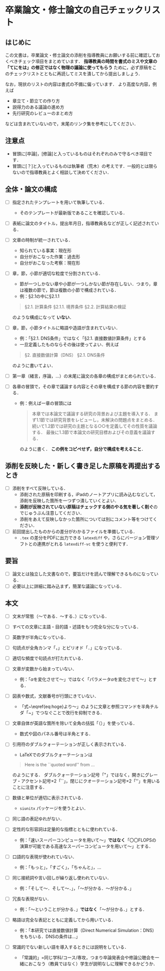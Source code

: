 # 卒業論文・修士論文の自己チェックリスト

## はじめに

この文書は，卒業論文・修士論文の添削を指導教員にお願いする前に確認しておくべきチェック項目をまとめています．
**指導教員の時間を書式のミスや文章の「てにをは」の修正ではなく物理の議論に使ってもらう** ために，必ず原稿をこのチェックリストとともに再読してミスを潰してから提出しましょう．

なお，現状のリストの内容は書式の不備に偏っています．
より高度な内容，例えば

- 章立て・節立ての作り方
- 説得力のある議論の進め方
- 先行研究のレビューのまとめ方

などは含まれていないので，末尾のリンク集を参考にしてください．

## 注意点

- 冒頭に[卒論]，[修論]と入っているものはそれぞれのみで守るべき項目です．
- 冒頭に[？]と入っているものは執筆者（荒木）の考えです．一般的とは限らないので指導教員とよく相談して決めてください．

## 全体・論文の構成

- [ ] 指定されたテンプレートを用いて執筆している．
  - そのテンプレートが最新版であることを確認している．
- [ ] 表紙に論文のタイトル，提出年月日，指導教員名などが正しく記述されている．
- [ ] 文章の時制が統一されている．
  - 知られている事実：現在形
  - 自分がおこなった作業：過去形
  - 自分がおこなった考察：現在形
- [ ] 章，節，小節が適切な粒度で分割されている．
  - 節が一つしかない章や小節が一つしかない節が存在しない．つまり，章は複数の節で，節は複数の小節で構成されている．
  - 例：§2.1の中に§2.1.1

  > §2.1. 計算条件
  >     §2.1.1. 境界条件
  > §2.2. 計算結果の検証

  のような構成になって **いない**．
- [ ] 章，節，小節タイトルに略語や造語が含まれていない．
  - 例：「§2.1. DNS条件」ではなく「§2.1. 直接数値計算条件」とする
  - 一旦定義したものならその後は使ってよい．例えば

  > §2. 直接数値計算（DNS）
  >     §2.1. DNS条件

  のように書いてよい．
- [ ] 第一章（緒言，序論，...）の末尾に論文の各章の構成がまとめられている．
- [ ] 各章の冒頭で，その章で議論する内容とその章を構成する節の内容を要約する．
  - 例：例えば一章の冒頭には

    > 本章では本論文で議論する研究の背景および主題を導入する．
    > まず1.1節では研究背景をレビューし，未解決の問題点をまとめる．
    > 続いて1.2節では研究の主題となる○○を定義してその性質を議論する．
    > 最後に1.3節で本論文の研究目標およびその意義を議論する．

    のように書く．
    **この例をコピペせず，自分で構成を考えること**．

## 添削を反映した・新しく書き足した原稿を再提出するとき

- [ ] 添削をすべて反映している．
  - 添削された原稿を印刷する，iPadのノートアプリに読み込むなどして，添削を反映した箇所を一つずつ潰していくとよい．
  - **添削が反映されていない原稿はチェックする側のやる気を著しく削ぐ**のでじゅうぶん注意してください．
  - 添削をあえて反映しなかった箇所については別にコメント等をつけてください．
- [ ] 前回提出したものからの差分がわかるファイルを準備している．
  - `.tex` の差分をPDFに出力できる `latexdiff` や，さらにバージョン管理ソフトとの連携がとれる `latexdiff-vc` を使うと便利です．

## 要旨

- [ ] 論文とは独立した文書なので，要旨だけを読んで理解できるものになっている．
- [ ] 必要以上に詳細に踏み込まず，簡潔な議論になっている．

## 本文

- [ ] 文末が常態（〜である．〜する．）になっている．
- [ ] すべての文章に主語・目的語・述語をもつ完全な分になっている．
- [ ] 英数字が半角になっている．
- [ ] 句読点が全角カンマ「，」とピリオド「．」になっている．
- [ ] 適切な頻度で句読点が打たれている．
- [ ] 文章が変数から始まっていない．
  - 例：「$\alpha$を変化させて〜」ではなく「パラメータ$\alpha$を変化させて〜」とする．
- [ ] 図表や数式，文献番号が行頭にきていない．
  - 「式~\eqref{eq:hoge}より〜」のように文章と参照コマンドを半角チルダ「~」でつなぐことで改行を抑制できる．
- [ ] 文章自体が英語な箇所を除いて全角の括弧「（）」を使っている．
  - 数式や図のパネル番号は半角とする．
- [ ] 引用符のダブルクォーテーションが正しく表示されている．
  - LaTeXでのダブルクォーテーションは

  > Here is the ``quoted word'' from ...

  のようにする．
  ダブルクォーテーション記号「"」ではなく，開きにグレーブ・アクセント記号×2「``」，閉じにクオーテーション記号×2「''」を用いることに注意する．
- [ ] 数値と単位が適切に表示されている．
  - `siunitx` パッケージを使うとよい．
- [ ] 同じ語の表記ゆれがない．
- [ ] 定性的な形容詞は定量的な指標とともに使われている．
  - 例：「速いスーパーコンピュータを用いて〜」**ではなく**「〇〇FLOPSの演算が可能である高速なスーパーコンピュータを用いて〜」とする．
- [ ] 口語的な表現が使われていない．
  - 例：「もっと」，「すごく」，「ちゃんと」，...
- [ ] 同じ接続詞や言い回しが繰り返し使われていない．
  - 例：「そして〜．そして〜．」，「〜が分かる．〜が分かる．」
- [ ] 冗長な表現がない．
  - 例：「〜ということが分かる．」**ではなく**「〜が分かる．」とする．
- [ ] 略語は完全な表記とともに定義してから用いている．
  - 例：「本研究では直接数値計算（Direct Numerical Simulation：DNS）をもちいる．DNSの条件は...」
- [ ] 常識的でない新しい語を導入するときには説明をしている．
  - 「常識的」=同じ学科/コース/専攻，つまり卒論発表会や修論公聴会を一緒におこなう（教員ではなく）学生が説明なしに理解できるかどうか．
